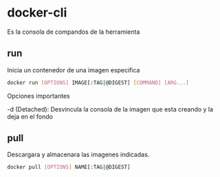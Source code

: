 # docker-cli

Es la consola de compandos de la herramienta

## run

Inicia un contenedor de una imagen especifica

```bash
docker run [OPTIONS] IMAGE[:TAG|@DIGEST] [COMMAND] [ARG...]
```
Opciones importantes

-d (Detached): Desvincula la consola de la imagen que esta creando y la deja en el fondo

## pull 

Descargara y almacenara las imagenes indicadas.

```bash
docker pull [OPTIONS] NAME[:TAG|@DIGEST]
```
